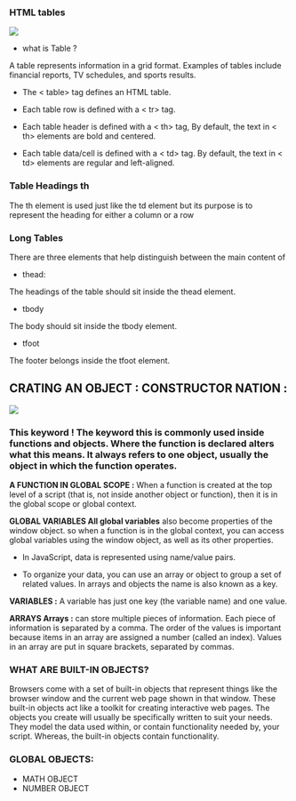 ### HTML tables

![](https://i.stack.imgur.com/VCxSJ.png )

+ what is Table ?

A table represents information in a grid format. Examples of tables include financial reports, TV schedules, and sports results.

+ The < table> tag defines an HTML table.

+ Each table row is defined with a < tr> tag. 

+ Each table header is defined with a < th> tag,  By default, the text in < th> elements are bold and centered.

+ Each table data/cell is defined with a < td> tag.
By default, the text in < td> elements are regular and left-aligned.

### Table Headings th
The th element is used just like the td element but its purpose is to represent the heading for either a column or a row

### Long Tables
There are three elements that help distinguish between the main content of

+ thead:

The headings of the table should sit inside the thead element.

+ tbody

The body should sit inside the tbody element.

+ tfoot

The footer belongs inside the tfoot element.

## CRATING AN OBJECT : CONSTRUCTOR NATION :

![](https://cdn.educba.com/academy/wp-content/uploads/2019/09/Constructor-in-JavaScript.png)


### This keyword ! The keyword this is commonly used inside functions and objects. Where the function is declared alters what this means. It always refers to one object, usually the object in which the function operates.

**A FUNCTION IN GLOBAL SCOPE :** When a function is created at the top level of a script (that is, not inside another object or function), then it is in the global scope or global context.

**GLOBAL VARIABLES All global variables**  also become properties of the window object. so when a function is in the global context, you can access global variables using the window object, as well as its other properties.
+ In JavaScript, data is represented using name/value pairs.

+ To organize your data, you can use an array or object to group a set of related values. In arrays and objects the name is also known as a key.

**VARIABLES :** A variable has just one key (the variable name) and one value.

**ARRAYS Arrays :** can store multiple pieces of information. Each piece of information is separated by a comma. The order of the values is important because items in an array are assigned a number (called an index). Values in an array are put in square brackets, separated by commas.

### WHAT ARE BUILT-IN OBJECTS?
Browsers come with a set of built-in objects that represent things like the browser window and the current web page shown in that window. These built-in objects act like a toolkit for creating interactive web pages. The objects you create will usually be specifically written to suit your needs. They model the data used within, or contain functionality needed by, your script. Whereas, the built-in objects contain functionality.

### GLOBAL OBJECTS:
+ MATH OBJECT
+ NUMBER OBJECT